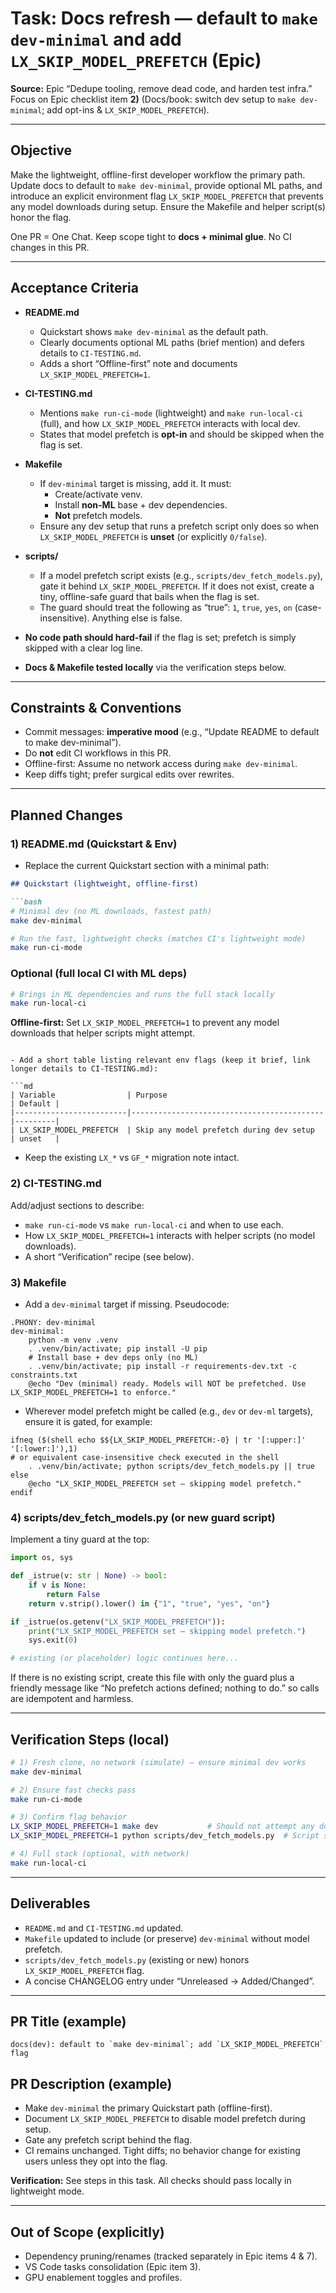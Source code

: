 
# Task: Docs refresh — default to `make dev-minimal` and add `LX_SKIP_MODEL_PREFETCH` (Epic)

**Source:** Epic “Dedupe tooling, remove dead code, and harden test infra.”
Focus on Epic checklist item **2)** (Docs/book: switch dev setup to `make dev-minimal`; add opt-ins & `LX_SKIP_MODEL_PREFETCH`).

---

## Objective

Make the lightweight, offline-first developer workflow the primary path. Update docs to default to `make dev-minimal`, provide optional ML paths, and introduce an explicit environment flag `LX_SKIP_MODEL_PREFETCH` that prevents any model downloads during setup. Ensure the Makefile and helper script(s) honor the flag.

One PR = One Chat. Keep scope tight to **docs + minimal glue**. No CI changes in this PR.

---

## Acceptance Criteria

- **README.md**
  - Quickstart shows `make dev-minimal` as the default path.
  - Clearly documents optional ML paths (brief mention) and defers details to `CI-TESTING.md`.
  - Adds a short “Offline-first” note and documents `LX_SKIP_MODEL_PREFETCH=1`.

- **CI-TESTING.md**
  - Mentions `make run-ci-mode` (lightweight) and `make run-local-ci` (full), and how `LX_SKIP_MODEL_PREFETCH` interacts with local dev.
  - States that model prefetch is **opt-in** and should be skipped when the flag is set.

- **Makefile**
  - If `dev-minimal` target is missing, add it. It must:
    - Create/activate venv.
    - Install **non-ML** base + dev dependencies.
    - **Not** prefetch models.
  - Ensure any dev setup that runs a prefetch script only does so when `LX_SKIP_MODEL_PREFETCH` is **unset** (or explicitly `0/false`).

- **scripts/**
  - If a model prefetch script exists (e.g., `scripts/dev_fetch_models.py`), gate it behind `LX_SKIP_MODEL_PREFETCH`. If it does not exist, create a tiny, offline-safe guard that bails when the flag is set.
  - The guard should treat the following as “true”: `1`, `true`, `yes`, `on` (case-insensitive). Anything else is false.

- **No code path should hard-fail** if the flag is set; prefetch is simply skipped with a clear log line.

- **Docs & Makefile tested locally** via the verification steps below.

---

## Constraints & Conventions

- Commit messages: **imperative mood** (e.g., “Update README to default to make dev-minimal”).
- Do **not** edit CI workflows in this PR.
- Offline-first: Assume no network access during `make dev-minimal`.
- Keep diffs tight; prefer surgical edits over rewrites.

---

## Planned Changes

### 1) README.md (Quickstart & Env)

- Replace the current Quickstart section with a minimal path:

```md
## Quickstart (lightweight, offline-first)

```bash
# Minimal dev (no ML downloads, fastest path)
make dev-minimal

# Run the fast, lightweight checks (matches CI's lightweight mode)
make run-ci-mode
```

### Optional (full local CI with ML deps)
```bash
# Brings in ML dependencies and runs the full stack locally
make run-local-ci
```

**Offline-first:** Set `LX_SKIP_MODEL_PREFETCH=1` to prevent any model downloads that helper scripts might attempt.
```

- Add a short table listing relevant env flags (keep it brief, link longer details to CI-TESTING.md):

```md
| Variable                | Purpose                                   | Default |
|-------------------------|-------------------------------------------|---------|
| LX_SKIP_MODEL_PREFETCH  | Skip any model prefetch during dev setup  | unset   |
```

- Keep the existing `LX_*` vs `GF_*` migration note intact.

### 2) CI-TESTING.md

Add/adjust sections to describe:

- `make run-ci-mode` vs `make run-local-ci` and when to use each.
- How `LX_SKIP_MODEL_PREFETCH=1` interacts with helper scripts (no model downloads).
- A short “Verification” recipe (see below).

### 3) Makefile

- Add a `dev-minimal` target if missing. Pseudocode:

```make
.PHONY: dev-minimal
dev-minimal:
	python -m venv .venv
	. .venv/bin/activate; pip install -U pip
	# Install base + dev deps only (no ML)
	. .venv/bin/activate; pip install -r requirements-dev.txt -c constraints.txt
	@echo "Dev (minimal) ready. Models will NOT be prefetched. Use LX_SKIP_MODEL_PREFETCH=1 to enforce."
```

- Wherever model prefetch might be called (e.g., `dev` or `dev-ml` targets), ensure it is gated, for example:

```make
ifneq ($(shell echo $${LX_SKIP_MODEL_PREFETCH:-0} | tr '[:upper:]' '[:lower:]'),1)
# or equivalent case-insensitive check executed in the shell
	. .venv/bin/activate; python scripts/dev_fetch_models.py || true
else
	@echo "LX_SKIP_MODEL_PREFETCH set — skipping model prefetch."
endif
```

### 4) scripts/dev_fetch_models.py (or new guard script)

Implement a tiny guard at the top:

```python
import os, sys

def _istrue(v: str | None) -> bool:
    if v is None:
        return False
    return v.strip().lower() in {"1", "true", "yes", "on"}

if _istrue(os.getenv("LX_SKIP_MODEL_PREFETCH")):
    print("LX_SKIP_MODEL_PREFETCH set — skipping model prefetch.")
    sys.exit(0)

# existing (or placeholder) logic continues here...
```

If there is no existing script, create this file with only the guard plus a friendly message like “No prefetch actions defined; nothing to do.” so calls are idempotent and harmless.

---

## Verification Steps (local)

```bash
# 1) Fresh clone, no network (simulate) — ensure minimal dev works
make dev-minimal

# 2) Ensure fast checks pass
make run-ci-mode

# 3) Confirm flag behavior
LX_SKIP_MODEL_PREFETCH=1 make dev           # Should not attempt any downloads
LX_SKIP_MODEL_PREFETCH=1 python scripts/dev_fetch_models.py  # Script should exit 0 with a skip message

# 4) Full stack (optional, with network)
make run-local-ci
```

---

## Deliverables

- `README.md` and `CI-TESTING.md` updated.
- `Makefile` updated to include (or preserve) `dev-minimal` without model prefetch.
- `scripts/dev_fetch_models.py` (existing or new) honors `LX_SKIP_MODEL_PREFETCH` flag.
- A concise CHANGELOG entry under “Unreleased → Added/Changed”.

---

## PR Title (example)

```
docs(dev): default to `make dev-minimal`; add `LX_SKIP_MODEL_PREFETCH` flag
```

## PR Description (example)

- Make `dev-minimal` the primary Quickstart path (offline-first).
- Document `LX_SKIP_MODEL_PREFETCH` to disable model prefetch during setup.
- Gate any prefetch script behind the flag.
- CI remains unchanged. Tight diffs; no behavior change for existing users unless they opt into the flag.

**Verification:** See steps in this task. All checks should pass locally in lightweight mode.

---

## Out of Scope (explicitly)

- Dependency pruning/renames (tracked separately in Epic items 4 & 7).
- VS Code tasks consolidation (Epic item 3).
- GPU enablement toggles and profiles.
```
